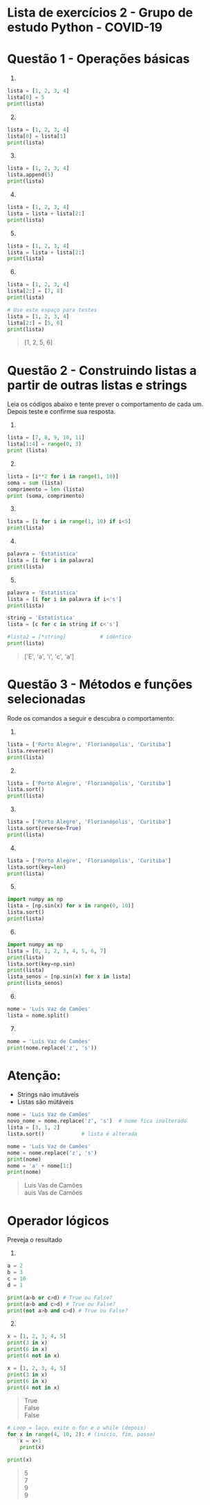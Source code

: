 # Lista de exercícios 2 - Grupo de estudo Python - COVID-19

# Questão 1 - Operações básicas

1.
```python
lista = [1, 2, 3, 4]
lista[0] = 5
print(lista)
```

2.
```python
lista = [1, 2, 3, 4]
lista[0] = lista[1]
print(lista)
```

3.
```python
lista = [1, 2, 3, 4]
lista.append(5)
print(lista)
```

4.
```python
lista = [1, 2, 3, 4]
lista = lista + lista[2:]
print(lista)
```

5.
```python
lista = [1, 2, 3, 4]
lista = lista + lista[2:]
print(lista)
```

6.
```python
lista = [1, 2, 3, 4]
lista[2:] = [7, 8]
print(lista)
```

```python
# Use este espaço para testes
lista = [1, 2, 3, 4]
lista[2:] = [5, 6]
print(lista)
```
> [1, 2, 5, 6]



# Questão 2 - Construindo listas a partir de outras listas e strings

Leia os códigos abaixo e tente prever o comportamento de cada um. Depois teste e confirme sua resposta.

1.
```python
lista = [7, 8, 9, 10, 11]
lista[1:4] = range(0, 3)
print (lista)
```

2.
```python
lista = [i**2 for i in range(1, 10)]
soma = sum (lista)
comprimento = len (lista)
print (soma, comprimento)
```

3.
```python
lista = [i for i in range(1, 10) if i<5]
print(lista)
```

4.
```python
palavra = 'Estatística'
lista = [i for i in palavra]
print(lista)
```

5.
```python
palavra = 'Estatística'
lista = [i for i in palavra if i<'s']
print(lista)
```

```python
string = 'Estatística'
lista = [c for c in string if c<'s']  

#lista2 = [*string]           # idêntico
print(lista)
```
> ['E', 'a', 'i', 'c', 'a']



# Questão 3 - Métodos e funções selecionadas

Rode os comandos a seguir e descubra o comportamento:

1.
```python
lista = ['Porto Alegre', 'Florianópolis', 'Curitiba']
lista.reverse()
print(lista)
```

2.
```python
lista = ['Porto Alegre', 'Florianópolis', 'Curitiba']
lista.sort()
print(lista)
```

3.
```python
lista = ['Porto Alegre', 'Florianópolis', 'Curitiba']
lista.sort(reverse=True)
print(lista)
```

4.
```python
lista = ['Porto Alegre', 'Florianópolis', 'Curitiba']
lista.sort(key=len)
print(lista)
```


5.
```python
import numpy as np
lista = [np.sin(x) for x in range(0, 10)]
lista.sort()
print(lista)
```

6.
```python
import numpy as np
lista = [0, 1, 2, 3, 4, 5, 6, 7]
print(lista)
lista.sort(key=np.sin)
print(lista)
lista_senos = [np.sin(x) for x in lista]
print(lista_senos)
```

6.
```python
nome = 'Luís Vaz de Camões'
lista = nome.split()
```

7.
```python
nome = 'Luís Vaz de Camões'
print(nome.replace('z', 's'))
```

# Atenção:
* Strings não imutáveis
* Listas são mútáveis

```python
nome = 'Luís Vaz de Camões'
novo_nome = nome.replace('z', 's')  # nome fica inalterado
lista = [3, 1, 2]
lista.sort()            # lista é alterada
```

```python
nome = 'Luís Vaz de Camões'
nome = nome.replace('z', 's')
print(nome)
nome = 'a' + nome[1:]
print(nome)
```
> Luís Vas de Camões  
> auís Vas de Camões



# Operador lógicos

Preveja o resultado

1.
```python
a = 2
b = 3
c = 10
d = 1

print(a>b or c>d) # True ou False?
print(a>b and c>d) # True ou False?
print(not a>b and c>d) # True ou False?

```

2.
```python
x = [1, 2, 3, 4, 5]
print(3 in x)
print(6 in x)
print(4 not in x)
```

```python
x = [1, 2, 3, 4, 5]
print(3 in x)
print(6 in x)
print(4 not in x)
```
> True  
> False  
> False

```python
# Loop = laço, exite o for e o while (depois)
for x in range(4, 10, 2): # (inicio, fim, passo)
    x = x+1
    print(x)

print(x)
```
> 5  
> 7  
> 9  
> 9
